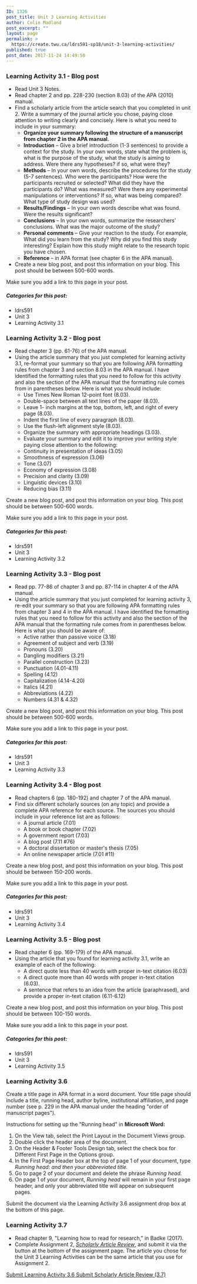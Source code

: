 ```yaml
---
ID: 1326
post_title: Unit 3 Learning Activities
author: Colin Madland
post_excerpt: ""
layout: page
permalink: >
  https://create.twu.ca/ldrs591-sp18/unit-3-learning-activities/
published: true
post_date: 2017-11-24 14:49:50
---
```

<h3>Learning Activity 3.1 - Blog post</h3>
<ul>
 	<li>Read Unit 3 Notes.</li>
 	<li>Read chapter 2 and pp. 228-230 (section 8.03) of the APA (2010) manual.</li>
 	<li>Find a scholarly article from the article search that you completed in unit 2. Write a summary of the journal article you chose, paying close attention to writing clearly and concisely. Here is what you need to include in your summary:
<ul>
 	<li><strong>Organize your summary following the structure of a manuscript from chapter 2 in the APA manual.</strong></li>
 	<li><strong>Introduction</strong> – Give a brief introduction (1-3 sentences) to provide a context for the study. In your own words, state what the problem is, what is the purpose of the study, what the study is aiming to address. Were there any hypotheses? if so, what were they?</li>
 	<li><strong>Methods</strong> – In your own words, describe the procedures for the study (5-7 sentences). Who were the participants? How were the participants recruited or selected? What did they have the participants do? What was measured? Were there any experimental manipulations or interventions? If so, what was being compared? What type of study design was used?</li>
 	<li><strong>Results/Findings</strong> – In your own words describe what was found. Were the results significant?</li>
 	<li><strong>Conclusions</strong> – In your own words, summarize the researchers’ conclusions. What was the major outcome of the study?</li>
 	<li><strong>Personal comments</strong> – Give your reaction to the study. For example, What did you learn from the study? Why did you find this study interesting? Explain how this study might relate to the research topic you have chosen.</li>
 	<li><strong>Reference</strong> – in APA format (see chapter 6 in the APA manual).</li>
</ul>
</li>
 	<li>Create a new blog post, and post this information on your blog. This post should be between 500-600 words.</li>
</ul>
Make sure you add a link to this page in your post.
<h5>Categories for this post:</h5>
<ul>
 	<li>ldrs591</li>
 	<li>Unit 3</li>
 	<li>Learning Activity 3.1</li>
</ul>
<h3>Learning Activity 3.2 - Blog post</h3>
<ul>
 	<li>Read chapter 3 (pp. 61-76) of the APA manual.</li>
 	<li>Using the article summary that you just completed for learning activity 3.1, re-format your summary so that you are following APA formatting rules from chapter 3 and section 8.03 in the APA manual. I have identified the formatting rules that you need to follow for this activity and also the section of the APA manual that the formatting rule comes from in parentheses below. Here is what you should include:
<ul>
 	<li>Use Times New Roman 12-point font (8.03).</li>
 	<li>Double-space between all text lines of the paper (8.03).</li>
 	<li>Leave 1- inch margins at the top, bottom, left, and right of every page (8.03).</li>
 	<li>Indent the first line of every paragraph (8.03).</li>
 	<li>Use the flush-left alignment style (8.03).</li>
 	<li>Organize the summary with appropriate headings (3.03).</li>
 	<li>Evaluate your summary and edit it to improve your writing style paying close attention to the following:</li>
 	<li>Continuity in presentation of ideas (3.05)</li>
 	<li>Smoothness of expression (3.06)</li>
 	<li>Tone (3.07)</li>
 	<li>Economy of expression (3.08)</li>
 	<li>Precision and clarity (3.09)</li>
 	<li>Linguistic devices (3.10)</li>
 	<li>Reducing bias (3.11)</li>
</ul>
</li>
</ul>
Create a new blog post, and post this information on your blog. This post should be between 500-600 words.

Make sure you add a link to this page in your post.
<h5>Categories for this post:</h5>
<ul>
 	<li>ldrs591</li>
 	<li>Unit 3</li>
 	<li>Learning Activity 3.2</li>
</ul>
<h3>Learning Activity 3.3 - Blog post</h3>
<ul>
 	<li>Read pp. 77-86 of chapter 3 and pp. 87-114 in chapter 4 of the APA manual.</li>
 	<li>Using the article summary that you just completed for learning activity 3, re-edit your summary so that you are following APA formatting rules from chapter 3 and 4 in the APA manual. I have identified the formatting rules that you need to follow for this activity and also the section of the APA manual that the formatting rule comes from in parentheses below. Here is what you should be aware of:
<ul>
 	<li>Active rather than passive voice (3.18)</li>
 	<li>Agreement of subject and verb (3.19)</li>
 	<li>Pronouns (3.20)</li>
 	<li>Dangling modifiers (3.21)</li>
 	<li>Parallel construction (3.23)</li>
 	<li>Punctuation (4.01-4.11)</li>
 	<li>Spelling (4.12)</li>
 	<li>Capitalization (4.14-4.20)</li>
 	<li>Italics (4.21)</li>
 	<li>Abbreviations (4.22)</li>
 	<li>Numbers (4.31 &amp; 4.32)</li>
</ul>
</li>
</ul>
Create a new blog post, and post this information on your blog. This post should be between 500-600 words.

Make sure you add a link to this page in your post.
<h5>Categories for this post:</h5>
<ul>
 	<li>ldrs591</li>
 	<li>Unit 3</li>
 	<li>Learning Activity 3.3</li>
</ul>
<h3>Learning Activity 3.4 - Blog post</h3>
<ul>
 	<li>Read chapters 6 (pp. 180-192) and chapter 7 of the APA manual.</li>
 	<li>Find six different scholarly sources (on any topic) and provide a complete APA reference for each source. The sources you should include in your reference list are as follows:
<ul>
 	<li>A journal article (7.01)</li>
 	<li>A book or book chapter (7.02)</li>
 	<li>A government report (7.03)</li>
 	<li>A blog post (7.11 #76)</li>
 	<li>A doctoral dissertation or master's thesis (7.05)</li>
 	<li>An online newspaper article (7.01 #11)</li>
</ul>
</li>
</ul>
Create a new blog post, and post this information on your blog. This post should be between 150-200 words.

Make sure you add a link to this page in your post.
<h5>Categories for this post:</h5>
<ul>
 	<li>ldrs591</li>
 	<li>Unit 3</li>
 	<li>Learning Activity 3.4</li>
</ul>
<h3>Learning Activity 3.5 - Blog post</h3>
<ul>
 	<li>Read chapter 6 (pp. 169-179) of the APA manual.</li>
 	<li>Using the article that you found for learning activity 3.1, write an example of each of the following:
<ul>
 	<li>A direct quote less than 40 words with proper in-text citation (6.03)</li>
 	<li>A direct quote more than 40 words with proper in-text citation (6.03).</li>
 	<li>A sentence that refers to an idea from the article (paraphrased), and provide a proper in-text citation (6.11-6.12)</li>
</ul>
</li>
</ul>
Create a new blog post, and post this information on your blog. This post should be between 100-150 words.

Make sure you add a link to this page in your post.
<h5>Categories for this post:</h5>
<ul>
 	<li>ldrs591</li>
 	<li>Unit 3</li>
 	<li>Learning Activity 3.5</li>
</ul>
<h3>Learning Activity 3.6</h3>
Create a title page in APA format in a word document. Your title page should include a title, running head, author byline, institutional affiliation, and page number (see p. 229 in the APA manual under the heading "order of manuscript pages").

Instructions for setting up the "Running head" in <strong>Microsoft Word:</strong>
<ol>
 	<li>On the View tab, select the Print Layout in the Document Views group.</li>
 	<li>Double click the header area of the document.</li>
 	<li>On the Header &amp; Footer Tools Design tab, select the check box for Different First Page in the Options group.</li>
 	<li>In the First Page Header box at the top of page 1 of your document, type <em>Running head: and then your abbreviated title.</em></li>
 	<li>Go to page 2 of your document and delete the phrase <em>Running head.</em></li>
 	<li>On page 1 of your document, <em>Running head</em> will remain in your first page header, and only your abbreviated title will appear on subsequent pages.</li>
</ol>
Submit the document via the Learning Activity 3.6 assignment drop box at the bottom of this page.
<h3>Learning Activity 3.7</h3>
<ul>
 	<li>Read chapter 9, "Learning how to read for research," in Badke (2017).</li>
 	<li>Complete Assignment 2, <a href="https://create.twu.ca/ldrs591-sp18/scholarly-article-review-3/"><em>Scholarly Article Review</em></a>, and submit it via the button at the bottom of the assignment page. The article you chose for the Unit 3 Learning Activities can be the same article that you use for Assignment 2.</li>
</ul>
<!--themify_builder_static--><a href="https://create.twu.ca/ldrs591-sp18/lessons/learning-activity-3-6/" > Submit Learning Activity 3.6 </a> <a href="https://create.twu.ca/ldrs591-sp18/lessons/scholarly-article-review/" > Submit Scholarly Article Review (3.7) </a><!--/themify_builder_static-->